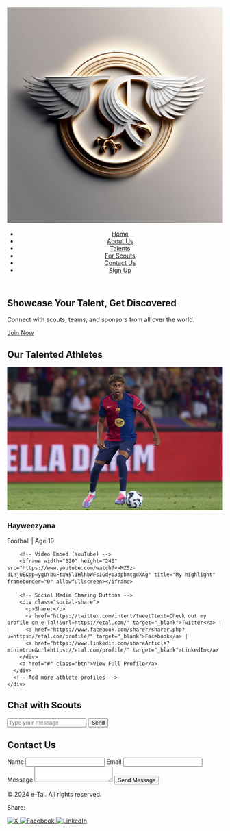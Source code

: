 <!DOCTYPE html>
<html lang="en">
<head>
  <meta charset="UTF-8" />
  <meta name="viewport" content="width=device-width, initial-scale=1.0" />
  <title>e-Tal - Discover Emerging Sports Talents</title>

  <!-- Link to External CSS File -->
  <link rel="stylesheet" href="css/etal.css" />

  <!-- Header -->
  <header>
    <nav>
      <div class="logo">
        <a href="index.html">
          <img src="images/logo.png" alt="e-Tal Logo" />
        </a>
      </div>
      <ul class="nav-links">
        <li><a href="#home">Home</a></li>
        <li><a href="#about">About Us</a></li>
        <li><a href="#talents">Talents</a></li>
        <li><a href="#scouts">For Scouts</a></li>
        <li><a href="#contact">Contact Us</a></li>
        <li><a href="#signup" class="btn">Sign Up</a></li>
      </ul>
    </nav>
  </header>

  <!-- Hero Section -->
  <section id="home" class="hero">
    <div class="hero-content">
      <h2>Showcase Your Talent, Get Discovered</h2>
      <p>
        Connect with scouts, teams, and sponsors from all over the world.
      </p>
      <a href="#signup" class="btn hero-btn">Join Now</a>
    </div>
  </section>

  <!-- Talents Section -->
  <section id="talents" class="talents">
    <h2>Our Talented Athletes</h2>
    <div class="athlete-profiles">
      <div class="athlete">
        <img src="images/athlete1.jpg" alt="Athlete 1" />
        <h3>Hayweezyana</h3>
        <p>Football | Age 19</p>
        
        <!-- Video Embed (YouTube) -->
        <iframe width="320" height="240" src="https://www.youtube.com/watch?v=MZ5z-dLhjUE&pp=ygUYbGFtaW5lIHlhbWFsIGdyb3dpbmcgdXAg" title="My highlight" frameborder="0" allowfullscreen></iframe>
        
        <!-- Social Media Sharing Buttons -->
        <div class="social-share">
          <p>Share:</p>
          <a href="https://twitter.com/intent/tweet?text=Check out my profile on e-Tal!&url=https://etal.com/" target="_blank">Twitter</a> |
          <a href="https://www.facebook.com/sharer/sharer.php?u=https://etal.com/profile/" target="_blank">Facebook</a> |
          <a href="https://www.linkedin.com/shareArticle?mini=true&url=https://etal.com/profile/" target="_blank">LinkedIn</a>
        </div>
        <a href="#" class="btn">View Full Profile</a>
      </div>
      <!-- Add more athlete profiles -->
    </div>
  </section>

  <!-- Messaging Section -->
  <section id="messaging" class="messaging">
    <h2>Chat with Scouts</h2>
    <div id="chat-box">
      <!-- Messages will appear here -->
    </div>
    <form id="chat-form">
      <input type="text" id="message-input" placeholder="Type your message" required />
      <button type="submit" class="btn">Send</button>
    </form>
  </section>

  <!-- Contact Us Section -->
  <section id="contact" class="contact">
    <h2>Contact Us</h2>
    <form id="contactForm">
      <label for="name">Name</label>
      <input type="text" id="name" required />
      <label for="email">Email</label>
      <input type="email" id="email" required />
      <label for="message">Message</label>
      <textarea id="message" required></textarea>
      <button type="submit" class="btn">Send Message</button>
    </form>
  </section>

  <footer>
    <p>&copy; 2024 e-Tal. All rights reserved.</p>
  </footer>

  <!-- Link to External JavaScript File -->
  <script src="js/etal.js"></script>
</body>
</html>

<div class="social-share">
  <p>Share:</p>
  <a href="https://twitter.com/intent/tweet?text=Check this out" target="_blank">
    <img src="icons/twitter.svg" alt="X" />
  </a>
  <a href="https://facebook.com/sharer/sharer.php?u=url" target="_blank">
    <img src="icons/facebook.svg" alt="Facebook" />
  </a>
  <a href="https://linkedin.com/shareArticle?mini=true&url=url" target="_blank">
    <img src="icons/linkedin.svg" alt="LinkedIn" />
  </a>
</div>
